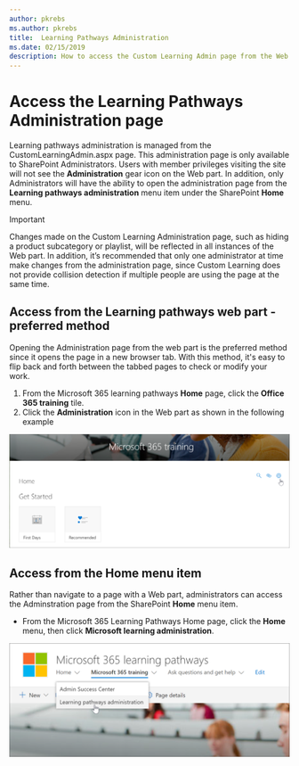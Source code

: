 ```yaml
---
author: pkrebs
ms.author: pkrebs
title:  Learning Pathways Administration
ms.date: 02/15/2019
description: How to access the Custom Learning Admin page from the Web part or the menu
---
```


# Access the Learning Pathways Administration page

Learning pathways administration is managed from the CustomLearningAdmin.aspx page. This administration page is only available to SharePoint Administrators. Users with member privileges visiting the site will not see the **Administration** gear icon on the Web part. In addition, only Administrators will have the ability to open the administration page from the **Learning pathways administration** menu item under the SharePoint **Home** menu. 

> [!IMPORTANT]
> Changes made on the Custom Learning Administration page, such as hiding a product subcategory or playlist, will be reflected in all instances of the Web part. In addition, it’s recommended that only one administrator at time make changes from the administration page, since Custom Learning does not provide collision detection if multiple people are using the page at the same time.  

## Access from the Learning pathways web part - preferred method
Opening the Administration page from the web part is the preferred method since it opens the page in a new browser tab. With this method, it's easy to flip back and forth between the tabbed pages to check or modify your work.  

1. From the Microsoft 365 learning pathways **Home** page, click the **Office 365 training** tile.
2. Click the **Administration** icon in the Web part as shown in the following example  

![cg-adminaccbtn.png](media/cg-adminaccbtn.png)

## Access from the Home menu item
Rather than navigate to a page with a Web part, administrators can access the Adminstration page from the SharePoint **Home** menu item. 

- From the Microsoft 365 Learning Pathways Home page, click the **Home** menu, then click **Microsoft learning administration**.

![cg-adminaccmenu.png](media/cg-adminaccmenu.png)